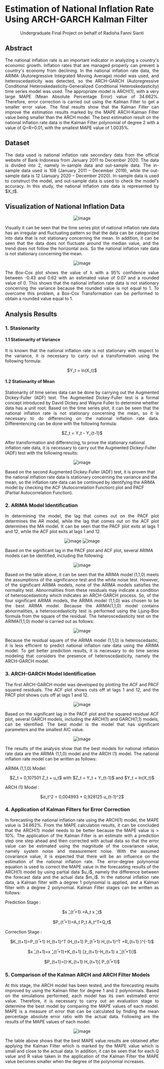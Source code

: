 # Estimation of National Inflation Rate Using ARCH-GARCH Kalman Filter

<p align="center">
Undergraduate Final Project on behalf of Radisha Fanni Sianti
</p>

## Abstract
<p align="justify">
The national inflation rate is an important indicator in analyzing a country's economic growth. Inflation rates that are managed properly can prevent a country's economy from declining. In the national inflation rate data, the ARIMA (Autoregressive Integrated Moving Average) model was used, and heteroscedasticity was detected, so the ARCH-GARCH (Autoregressive Conditional Heteroskedasticity-Generalized Conditional Heteroskedasticity) time series model was used. The appropriate model is ARCH(1), with a very large MAPE (Mean Absolute Percentage Error) value of 34.662%. Therefore, error correction is carried out using the Kalman Filter to get a smaller error value. The final results show that the Kalman Filter can improve the estimation results marked by the MAPE ARCH-Kalman Filter value being smaller than the ARCH model. The best estimation result on the national inflation rate data is the Kalman Filter polynomial of degree 2 with a value of Q=R=0.01, with the smallest MAPE value of 1.0035%.
</p>

## Dataset
<p align="justify">
The data used is national inflation rate secondary data from the official website of Bank Indonesia from January 2011 to December 2020. The data is divided into 2, namely in-sample data and out-sample data. The in-sample data used is 108 (January 2011 – December 2019), while the out-sample data is 12 (January 2020 – December 2020). In-sample data is used to construct the model, and out-sample data is used to check the model's accuracy. In this study, the national inflation rate data is represented by $X_t$.
</p>

## Visualization of National Inflation Data
<div align="center">
  
  ![image](https://github.com/dishaadis/Estimation-of-National-Inflation-Rate-Using-ARCH-GARCH-Kalman-Filter/assets/82490582/f0189a17-8354-4558-8928-a83586245284)

</div>
<p align="justify">
Visually it can be seen that the time series plot of national inflation rate data has an irregular and fluctuating pattern so that the data can be categorized into data that is not stationary concerning the mean. In addition, it can be seen that the data does not fluctuate around the median value, and the trend does not follow the horizontal axis. So the national inflation rate data is not stationary concerning the mean.
</p>
<div align="center">
  
  ![image](https://github.com/dishaadis/Estimation-of-National-Inflation-Rate-Using-ARCH-GARCH-Kalman-Filter/assets/82490582/f258cf31-3954-4bd2-9728-ea5aebd3073a)

</div>
<p align="justify">
The Box-Cox plot shows the value of λ with a 95% confidence value between -0.43 and 0.62 with an estimated value of 0.07 and a rounded value of 0. This shows that the national inflation rate data is not stationary concerning the variance because the rounded value is not equal to 1. To overcome this problem, a Box-Cox Transformation can be performed to obtain a rounded value equal to 1.
</p>

## Analysis Results
### 1. Stasionarity
#### 1.1 Stationarity of Variance
<p align="justify">
It is known that the national inflation rate is not stationary with respect to the variance, it is necessary to carry out a transformation using the following formula:
<p align="center">
  $Y_t = ln(X_t)$ 
</p>
</p>

#### 1.2 Stationarity of Mean
<p align="justify">
Stationarity of time series data can be done by carrying out the Augmented Dickey-Fuller (ADF) test. The Augmented Dickey-Fuller test is a formal concept introduced by David Dickey and Wayne Fuller to determine whether data has a unit root. Based on the time series plot, it can be seen that the national inflation rate is not stationary concerning the mean, so it is necessary to do differencing on the national inflation rate data. Differentencing can be done with the following formula:
<p align="center">
  $Z_t = Y_t - Y_{t-1}$ 
</p>
After transformation and differencing, to prove the stationary national inflation rate data, it is necessary to carry out the Augmented Dickey-Fuller (ADF) test with the following results:

<div align="center">
  
![image](https://github.com/dishaadis/Estimation-of-National-Inflation-Rate-Using-ARCH-GARCH-Kalman-Filter/assets/82490582/19e554a6-d57c-435d-ad67-8af4a853e622)

</div>

Based on the second Augmented Dickey-Fuller (ADF) test, it is proven that the national inflation rate data is stationary concerning the variance and the mean, so the inflation rate data can be continued by identifying the ARIMA model by checking the ACF (Autocorrelation Function) plot and PACF (Partial Autocorrelation Function).
</p>

### 2. ARIMA Model Identification
<p align="justify">
In determining the model, the lag that comes out on the PACF plot determines the AR model, while the lag that comes out on the ACF plot determines the MA model. It can be seen that the PACF plot exits at lags 1 and 12, while the ACF plot exits at lags 1 and 12.
<div align="center">
  
![image](https://github.com/dishaadis/Estimation-of-National-Inflation-Rate-Using-ARCH-GARCH-Kalman-Filter/assets/82490582/6213e3c8-186f-41ee-9fac-071d8bcef305) ![image](https://github.com/dishaadis/Estimation-of-National-Inflation-Rate-Using-ARCH-GARCH-Kalman-Filter/assets/82490582/4fb71d76-f36a-436a-9d2a-09ee624279e1)

</div>  
Based on the significant lag in the PACF plot and ACF plot, several ARIMA models can be identified, including the following:
<div align="center">
  
![image](https://github.com/dishaadis/Estimation-of-National-Inflation-Rate-Using-ARCH-GARCH-Kalman-Filter/assets/82490582/52febe3c-387d-484d-939b-d779a2e5ab34)

</div>
<p align="justify">
Based on the table above, it can be seen that the ARIMA model (1,1,0) meets the assumptions of the significance test and the white noise test. However, of the significant ARIMA models, none of the ARIMA models satisfies the normality test. Abnormalities from these residuals may indicate a condition of heteroscedasticity which indicates an ARCH-GARCH process. So, of the four significant ARIMA models, the ARIMA model (1,1,0) was chosen to be the best ARIMA model. Because the ARIMA(1,1,0) model contains abnormalities, a heteroscedasticity test is performed using the Ljung-Box formula from the square of the residual. The heteroscedasticity test on the ARIMA(1,1,0) model is carried out as follows:
</p>
<div align="center">
  
![image](https://github.com/dishaadis/Estimation-of-National-Inflation-Rate-Using-ARCH-GARCH-Kalman-Filter/assets/82490582/a1076db2-be1d-43d7-ac67-0421d2f35850)

</div>
<p align="justify">
Because the residual square of the ARIMA model (1,1,0) is heteroscedastic, it is less efficient to predict national inflation rate data using the ARIMA model. To get better prediction results, it is necessary to do time series modeling that considers the presence of heteroscedasticity, namely the ARCH-GARCH model.
</p>

### 3. ARCH-GARCH Model Identification
<p align="justify">
The first ARCH-GARCH model was developed by plotting the ACF and PACF squared residuals. The ACF plot shows cuts off at lags 1 and 12, and the PACF plot shows cuts off at lags 1 and 12.
</p>
<div align="center">
  
![image](https://github.com/dishaadis/Estimation-of-National-Inflation-Rate-Using-ARCH-GARCH-Kalman-Filter/assets/82490582/ef26deb9-1f5c-4898-9c8a-3ad5ece909df)

</div>
<p align="justify">
Based on the significant lag in the PACF plot and the squared residual ACF plot, several GARCH models, including the ARCH(1) and GARCH(1,1) models, can be identified. The best model is the model that has significant parameters and the smallest AIC value.
</p>
<div align="center">
  
![image](https://github.com/dishaadis/Estimation-of-National-Inflation-Rate-Using-ARCH-GARCH-Kalman-Filter/assets/82490582/084675c0-82a4-41f8-b64a-b54828a7e603)

</div>
<p align="justify">
The results of the analysis show that the best models for national inflation rate data are the ARIMA (1,1,0) model and the ARCH (1) model. The national inflation rate model can be written as follows:

ARIMA (1,1,0) Model:
<p align="center">
  $Z_t = 0,107501 Z_t + u_t$  with $Z_t = Y_t + Y_{t-1}$ and $Y_t = ln(X_t)$
</p>
ARCH (1) Model :
<p align="center">
  $σ_t^2 = 0,004993 + 0,928125 u_{t-1}^2$ 
</p>
</p>

### 4. Application of Kalman Filters for Error Correction
<p align="justify">
In forecasting the national inflation rate using the ARCH(1) model, the MAPE value is 34.662%. From the MAPE calculation results, it can be concluded that the ARCH(1) model needs to be better because the MAPE value is > 10%. The application of the Kalman Filter is an estimate with a prediction step one step ahead and then corrected with actual data so that the error value can be estimated using the magnitude of the covariance value, namely system noise and measurement noise. With the assumed covariance value, it is expected that there will be an influence on the estimation of the national inflation rate. The error-degree polynomial equation is used to correct the MAPE value in the forecasting results of the ARCH(1) model by using partial data $u_i$, namely the difference between the forecast data and the actual data $m_i$. In the national inflation rate data, a Kalman filter with a degree 1 polynomial is applied, and a Kalman filter with a degree 2 polynomial. Kalman Filter stages can be written as follows:
</p>

Prediction Stage :
<p align="center">
$x ̂_{t ̅+1}   =A_t x ̂_t$
</p>

<p align="center">
$P_{t ̅+1}=A_t P_t A_t^T+Q_t$
</p>

Correction Stage :
<p align="center">
$K_{t+1}=P_{t ̅+1} H_{t+1}^T (H_{t+1}  P_{t ̅+1}  H_{t+1}^T +R_{t+1} )^{-1}$
</p>

<p align="center">
$x ̂_{t+1}=x ̂_{t ̅+1}+K_{t+1} [z_{t+1}-H_{t+1} x ̂_{t ̅+1}]$
</p>

<p align="center">
$P_{t+1}=[I-K_{t+1} H_{t+1}] P_{t ̅+1}$  
</p>
</p>

### 5. Comparison of the Kalman ARCH and ARCH Filter Models
<p align="justify">
At this stage, the ARCH model has been tested, and the forecasting results improved by using the Kalman filter for degree 1 and 2 polynomials. Based on the simulations performed, each model has its own estimated error value. Therefore, it is necessary to carry out an evaluation stage to determine the best model by comparing the MAPE values ​​of each model. MAPE is a measure of error that can be calculated by finding the mean percentage absolute error ratio with the actual data. Following are the results of the MAPE values ​​of each model.
</p>
<div align="center">
  
![image](https://github.com/dishaadis/Estimation-of-National-Inflation-Rate-Using-ARCH-GARCH-Kalman-Filter/assets/82490582/fca4baad-17bc-496e-9f3e-7d9eba67e5ee)

</div>
<p align="justify">
The table above shows that the best MAPE value results are obtained after applying the Kalman Filter which is marked by the MAPE value which is small and close to the actual data. In addition, it can be seen that for each Q value and R value taken in the application of the Kalman Filter the MAPE value becomes smaller when the degree of the polynomial increases.
</p>
